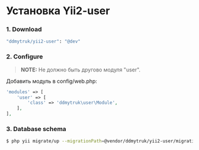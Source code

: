 # Установка Yii2-user

### 1. Download

```bash
"ddmytruk/yii2-user": "@dev"
```

### 2. Configure

> **NOTE:** Не должно быть другово модуля "user".

Добавить модуль в config/web.php:

```php
'modules' => [
    'user' => [
        'class' => 'ddmytruk\user\Module',
    ],
],
```

### 3. Database schema

```bash
$ php yii migrate/up --migrationPath=@vendor/ddmytruk/yii2-user/migrations
```
